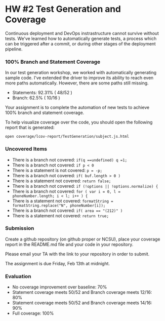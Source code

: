 # HW #2 Test Generation and Coverage

Continuous deployment and DevOps instrastructure cannot survive without tests.
We've learned how to automatically generate tests, a process which can be triggered after a commit, or during other stages of the deployment pipeline.

### 100% Branch and Statement Coverage

In our test generation workshop, we worked with automatically generating sample code.
I've extended the driver to improve its ability to reach even more paths automatically. However, there are some paths still missing.

* Statements: 92.31% ( 48/52 )
* Branch: 62.5% ( 10/16 )

Your assignment is to complete the automation of new tests to achieve 100% branch and statement coverage.

To help visualize coverage over the code, you should open the following report that is generated:

    open coverage/lcov-report/TestGeneration/subject.js.html

### Uncovered Items

* There is a branch not covered: `if(q ==undefined) q =1;`
* There is a branch not covered: `if p < 0`
* There is a statement is not covered: `p = -p;`
* There is a branch not covered: `if( buf.length > 0 )`
* There is a statement not covered: `return false;`
* There is a branch not covered: `if (!options || !options.normalize) {`
* There is a branch not covered: `for ( var i = 0, l = phoneNumber.length; i < l; i++ ) {`
* There is a statement not covered: `formatString = formatString.replace("N", phoneNumber[i]);`
* There is a branch not covered: `if( area == "(212)" )`
* There is a statement not covered: 	`return true;`

### Submission

Create a github repository (on github proper or NCSU), place your coverage report in the README.md file and your code in your repository.

Please email your TA with the link to your repository in order to submit.

The assignment is due Friday, Feb 13th at midnight.

### Evaluation

- No coverage improvement over baseline: 70% 
- Statement coverage meets 50/52 and Branch coverage meets 12/16: 80%
- Statement coverage meets 50/52 and Branch coverage meets 14/16: 90%
- Full coverage: 100%
